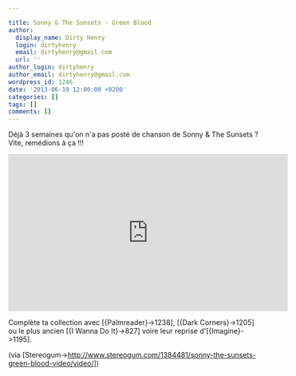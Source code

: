 ```yaml
---

title: Sonny & The Sunsets - Green Blood
author:
  display_name: Dirty Henry
  login: dirtyhenry
  email: dirtyhenry@gmail.com
  url: ''
author_login: dirtyhenry
author_email: dirtyhenry@gmail.com
wordpress_id: 1246
date: '2013-06-19 12:00:00 +0200'
categories: []
tags: []
comments: []
---
```

Déjà 3 semaines qu'on n'a pas posté de chanson de Sonny & The Sunsets ? Vite, remédions à ça !!!

<iframe width="560" height="315" src="http://www.youtube.com/embed/5i5zO7aXiFA" frameborder="0" allowfullscreen></iframe>

Complète ta collection avec [{Palmreader}->1238], [{Dark Corners}->1205] ou le plus ancien [{I Wanna Do It}->827] voire leur reprise d'[{Imagine}->1195].

(via [Stereogum->http://www.stereogum.com/1384481/sonny-the-sunsets-green-blood-video/video/])
